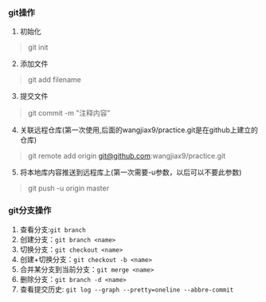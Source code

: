 ### git操作

1. 初始化
> git init
2. 添加文件
> git add filename
3. 提交文件
> git commit -m "注释内容"
4. 关联远程仓库(第一次使用,后面的wangjiax9/practice.git是在github上建立的仓库)
> git remote add origin git@github.com:wangjiax9/practice.git
5. 将本地库内容推送到远程库上(第一次需要-u参数，以后可以不要此参数)
> git push -u origin master

### git分支操作

1. 查看分支:`git branch`
2. 创建分支：`git branch <name>`
3. 切换分支：`git checkout <name>`
4. 创建+切换分支：`git checkout -b <name>`
5. 合并某分支到当前分支：`git merge <name>`
6. 删除分支：`git branch -d <name>`
7. 查看提交历史: `git log --graph --pretty=oneline --abbre-commit`